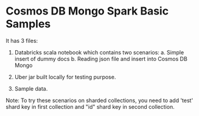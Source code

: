 # Cosmos DB Mongo Spark Basic Samples

It has 3 files:

1. Databricks scala notebook which contains two scenarios:
      a. Simple insert of dummy docs
      b. Reading json file and insert into Cosmos DB Mongo

2. Uber jar built locally for testing purpose.

3. Sample data.

Note: To try these scenarios on sharded collections, you need to add 'test' shard key in first collection and "id" shard key in second collection.
